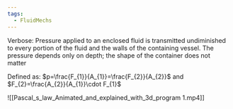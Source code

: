 ```yaml
---
tags:
  - FluidMechs
---
```

Verbose: Pressure applied to an enclosed fluid is transmitted undiminished to every portion of the fluid and the walls of the containing vessel. The pressure depends only on depth; the shape of the container does not matter

Defined as: $p=\frac{F_{1}}{A_{1}}=\frac{F_{2}}{A_{2}}$ and $F_{2}=\frac{A_{2}}{A_{1}}\cdot F_{1}$


![[Pascal_s_law_Animated_and_explained_with_3d_program 1.mp4]]
